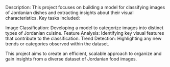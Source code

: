 Description: This project focuses on building a model for classifying images of Jordanian dishes and extracting insights about their visual characteristics. Key tasks included:

Image Classification: Developing a model to categorize images into distinct types of Jordanian cuisine.
Feature Analysis: Identifying key visual features that contribute to the classification.
Trend Detection: Highlighting any new trends or categories observed within the dataset.

This project aims to create an efficient, scalable approach to organize and gain insights from a diverse dataset of Jordanian food images.
